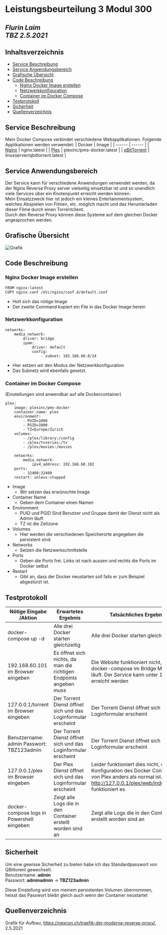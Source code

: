 # Leistungsbeurteilung 3 Modul 300
## _Flurin Laim_ <br> _TBZ 2.5.2021_
## Inhaltsverzeichnis
  - [Service Beschreibung](#service-beschreibung)
  - [Service Anwendungsbereich](#service-anwendungsbereich)
  - [Grafische Übersicht](#grafische-übersicht)
  - [Code Beschreibung](#code-beschreibung)
    - [Nginx Docker Image erstellen](#nginx-docker-image-erstellen)
    - [Netzwerkkonfiguration](#netzwerkkonfiguration)
    - [Container im Docker Compose](#container-im-docker-compose)
  - [Testprotokoll](#testprotokoll)
  - [Sicherheit](#sicherheit)
  - [Quellenverzeichnis](#quellenverzeichnis)

## Service Beschreibung
Mein Docker Compose verbindet verschiedene Webapplikationen. Folgende Applikationen werden verwendet:
| Docker | Image |
| ------ | ------ |
| [Nginx][nginx] | nginx:latest |
| [Plex][plex] | plexinc/pms-docker:latest | 
| [qBitTorrent][bittorrent] | linuxserver/qbittorrent:latest |

## Service Anwendungsbereich
Der Service kann für verschiedene Anwendungen verwendet werden, da der Nginx Reverse Proxy server vielseitig einsetzbar ist und so unendlich viele Services über ein Knotenpunkt erreicht werden können. <br>
Mein Einsatzzweck hier ist jedoch ein kleines Entertainmentsystem, welches Abspielen von Filmen, etc. möglich macht und das Herunterladen dieser Filme durch einen Torrentclient. <br>
Durch den Reverse Proxy können diese Systeme auf dem gleichen Docker angesprochen werden.

## Grafische Übersicht
![Grafik](https://nexcon.ch/wp-content/uploads/2020/02/reverse_proxy.png)

## Code Beschreibung

### Nginx Docker Image erstellen
```
FROM nginx:latest
COPY nginx.conf /etc/nginx/conf.d/default.conf
```
* Holt sich das nötige Image
* Der zweite Command kopiert ein File in das Docker Image herein

### Netzwerkkonfiguration
```
networks:
    media_network:
        driver: bridge
        ipam:
            driver: default
            config:
                - subnet: 192.168.60.0/24
```
* Hier setzen wir den Modus der Netzwerkkonfiguration 
* Das Subnetz wird ebenfalls gesetzt.

### Container im Docker Compose
(Einstellungen sind anwendbar auf alle Dockercontainer)
```
plex:
    image: plexinc/pms-docker
    container_name: plex
    environment:
        - PUID=1000
        - PGID=1000
        - TZ=Europe/Zurich
    volumes:
        - /plex/library:/config
        - /plex/tvseries:/tv
        - /plex/movies:/movies
    
    networks:
        media_network:
            ipv4_address: 192.168.60.102
    ports:
        - 32400:32400
    restart: unless-stopped
```
* Image
  * Wir setzen das erwünschte Image
* Container Name
  * Geben dem Container einen Namen
* Environment
  * PUID und PGID Sind Benutzer und Gruppe damit der Dienst nicht als Admin läuft
  * TZ ist die Zeitzone
* Volumes
  * Hier werden die verschiedenen Speicherorte angegeben die persistent sind.
* Networks
  * Setzen die Netzwerkschnittstelle
* Ports
  * Geben die Ports frei. Links ist nach aussen und rechts die Ports im Docker selbst
* Restart
  * Gibt an, dass der Docker neustarten soll falls er zum Beispiel abgestürzt ist.



## Testprotokoll

| Nötige Eingabe /Aktion | Erwartetes Ergebnis | Tatsächliches Ergebnis |
| ------ | ------ | ---- |
| docker-compose up -d| Alle drei Docker starten gleichzeitig | Alle drei Docker starten gleichzeitig |
| 192.168.60.101 im Browser eingeben| Es öffnet sich nichts, da man die richtigen Endpoints angeben muss | Die Website funktioniert nicht, da dass docker-compose im Bridge Modus läuft. Der Service kann unter 127.0.0.1 erreicht werden |
| 127.0.0.1/torrent im Browser eingeben | Der Torrent Dienst öffnet sich und das Loginformular erscheint | Der Torrent Dienst öffnet sich und das Loginformular erscheint |
| Benutzername: admin Passwort: TBZ123admin | Der Torrent Dienst öffnet sich und das Loginformular erscheint | Der Torrent Dienst öffnet sich und das Loginformular erscheint |
| 127.0.0.1/plex im Browser eingeben | Der Plex Dienst öffnet sich und das Loginformular erscheint | Leider funktioniert dies nicht, da die Konfiguration des Docker Containers von Plex anders als normal ist. Unter <http://127.0.0.1/plex/web/index.html#!/> funktioniert es ||
| docker-compose logs in Powershell eingeben| Zeigt alle Logs die in den Container erstellt worden sind an | Zeigt alle Logs die in den Container erstellt worden sind an |



## Sicherheit
Um eine gewisse Sicherheit zu bieten habe ich das Standardpasswort von QBittorent gewechselt. <br>
Benutzername: **admin** <br>
Passwort: **adminadmin** -> **TBZ123admin**

Diese Einstellung wird von meinem persistenten Volumen übernommen, heisst das Passwort bleibt gleich auch wenn der Container neustartet
## Quellenverzeichnis
Grafik für Aufbau, <https://nexcon.ch/traefik-der-moderne-reverse-proxy/>, 2.5.2021


[nginx]: <https://www.nginx.com/>
[plex]: <https://www.plex.tv/>
[bittorrent]: <https://www.qbittorrent.org/>
